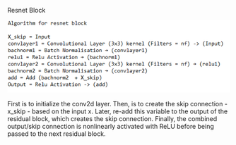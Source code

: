 Resnet Block

![alt text](./resnet/resnet_algorithm.png)

First is to initialize the conv2d layer. Then, is to create the skip connection - x_skip - based on the input x. Later, re-add this variable to the output of the residual block, which creates the skip connection. Finally, the combined output/skip connection is nonlinearly activated with ReLU before being passed to the next residual block.
